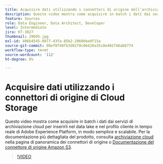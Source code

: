 ```yaml
---
title: Acquisire dati utilizzando i connettori di origine dell’archiviazione cloud
description: Questo video mostra come acquisire in batch i dati dai servizi di archiviazione cloud per inserirli nel data lake e nel profilo cliente in tempo reale di Adobe Experience Platform, in modo semplice e scalabile.
feature: Sources
role: Data Engineer, Data Architect, Developer
level: Intermediate
jira: KT-3827
thumbnail: 29695.jpg
exl-id: 406b4545-8977-43fa-85b2-2069bba9f15a
source-git-commit: 00ef0f40fb3d82f0c06428a35c0e402f46ab6774
workflow-type: tm+mt
source-wordcount: '112'
ht-degree: 0%

---
```


# Acquisire dati utilizzando i connettori di origine di Cloud Storage

Questo video mostra come acquisire in batch i dati dai servizi di archiviazione cloud per inserirli nel data lake e nel profilo cliente in tempo reale di Adobe Experience Platform, in modo semplice e scalabile. Per la documentazione più dettagliata del prodotto, consulta [archiviazione cloud](https://experienceleague.adobe.com/docs/experience-platform/sources/home.html?lang=en#cloud-storage) nella pagina di panoramica dei connettori di origine o [Documentazione del connettore di origine Amazon S3](https://experienceleague.adobe.com/docs/experience-platform/sources/ui-tutorials/create/cloud-storage/s3.html).

>[!VIDEO](https://video.tv.adobe.com/v/29695?learn=on)
